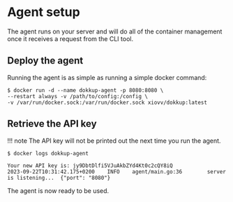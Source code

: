 # Agent setup
The agent runs on your server and will do all of the container management once it receives a request from the CLI tool.

## Deploy the agent

Running the agent is as simple as running a simple docker command:

```
$ docker run -d --name dokkup-agent -p 8080:8080 \ 
--restart always -v /path/to/config:/config \ 
-v /var/run/docker.sock:/var/run/docker.sock xiovv/dokkup:latest
```

## Retrieve the API key
!!! note
    The API key will not be printed out the next time you run the agent.

```
$ docker logs dokkup-agent
```

```
Your new API key is: jy9DbtDlfi5VJuAkbZYd4Kt0c2cQY8iQ
2023-09-22T10:31:42.175+0200    INFO    agent/main.go:36        server is listening...  {"port": "8080"}
```

The agent is now ready to be used.
